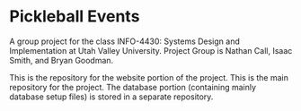 # Pickleball Events
A group project for the class INFO-4430: Systems Design and Implementation at Utah Valley University. Project Group is Nathan Call, Isaac Smith, and Bryan Goodman.

This is the repository for the website portion of the project. This is the main repository for the project. The database portion (containing mainly database setup files) is stored in a separate repository.
